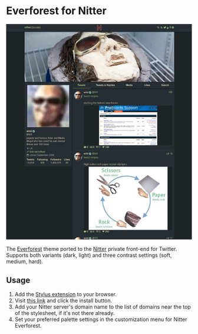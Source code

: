 # Everforest for Nitter

<p align="center">
  <img src="assets/screenshot.png"/>
</p>


The [Everforest](https://github.com/sainnhe/everforest) theme ported to the [Nitter](https://github.com/zedeus/nitter) private front-end for Twitter. Supports both variants (dark, light) and three contrast settings (soft, medium, hard).

## Usage

1. Add the [Stylus extension](https://github.com/openstyles/stylus) to your browser.
2. Visit [this link](https://github.com/isaac-8601/nitter-everforest/raw/main/everforest.user.css) and click the install button.
3. Add your Nitter server's domain name to the list of domains near the top of the stylesheet, if it's not there already.
4. Set your preferred palette settings in the customization menu for Nitter Everforest.
